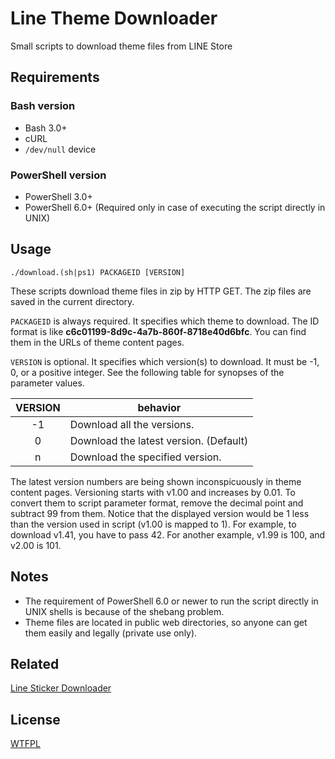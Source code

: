 # Line Theme Downloader

Small scripts to download theme files from LINE Store

## Requirements

### Bash version

- Bash 3.0+
- cURL
- `/dev/null` device

### PowerShell version

- PowerShell 3.0+
- PowerShell 6.0+ (Required only in case of executing the script directly in UNIX)

## Usage

```
./download.(sh|ps1) PACKAGEID [VERSION]
```

These scripts download theme files in zip by HTTP GET.
The zip files are saved in the current directory.

`PACKAGEID` is always required.
It specifies which theme to download.
The ID format is like **c6c01199-8d9c-4a7b-860f-8718e40d6bfc**.
You can find them in the URLs of theme content pages.

`VERSION` is optional.
It specifies which version(s) to download.
It must be -1, 0, or a positive integer.
See the following table for synopses of the parameter values.

| VERSION |                behavior                |
|:-------:|----------------------------------------|
|   -1    | Download all the versions.             |
|    0    | Download the latest version. (Default) |
|    n    | Download the specified version.        |

The latest version numbers are being shown inconspicuously in theme content pages.
Versioning starts with v1.00 and increases by 0.01.
To convert them to script parameter format, remove the decimal point and subtract 99 from them.
Notice that the displayed version would be 1 less than the version used in script (v1.00 is mapped to 1).
For example, to download v1.41, you have to pass 42.
For another example, v1.99 is 100, and v2.00 is 101.

## Notes

- The requirement of PowerShell 6.0 or newer to run the script directly in UNIX shells is because of the shebang problem.
- Theme files are located in public web directories, so anyone can get them easily and legally (private use only).

## Related

[Line Sticker Downloader](https://github.com/curegit/line-sticker-downloader)

## License

[WTFPL](LICENSE)
